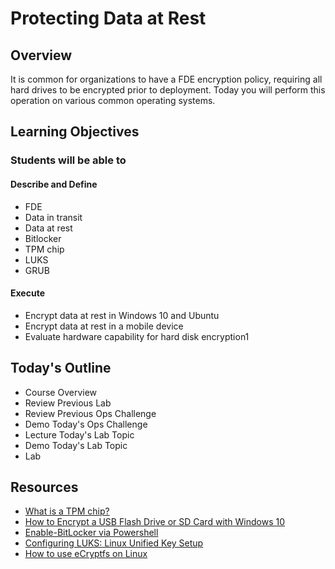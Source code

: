 # Protecting Data at Rest

## Overview

It is common for organizations to have a FDE encryption policy, requiring all hard drives to be encrypted prior to deployment. Today you will perform this operation on various common operating systems.

## Learning Objectives

### Students will be able to

#### Describe and Define

- FDE
- Data in transit
- Data at rest
- Bitlocker
- TPM chip
- LUKS
- GRUB

#### Execute

- Encrypt data at rest in Windows 10 and Ubuntu
- Encrypt data at rest in a mobile device
- Evaluate hardware capability for hard disk encryption1

## Today's Outline

- Course Overview
- Review Previous Lab
- Review Previous Ops Challenge
- Demo Today's Ops Challenge
- Lecture Today's Lab Topic
- Demo Today's Lab Topic
- Lab

## Resources

- [What is a TPM chip?](https://www.laptopmag.com/articles/tpm-chip-faq)
- [How to Encrypt a USB Flash Drive or SD Card with Windows 10](https://www.groovypost.com/howto/encrypt-flash-drive-sd-card-windows-10-bitlocker/)
- [Enable-BitLocker via Powershell](https://docs.microsoft.com/en-us/powershell/module/bitlocker/enable-bitlocker?view=win10-ps)
- [Configuring LUKS: Linux Unified Key Setup](https://www.redhat.com/sysadmin/disk-encryption-luks)
- [How to use eCryptfs on Linux](https://linuxhint.com/ecryptfs_linux/)
